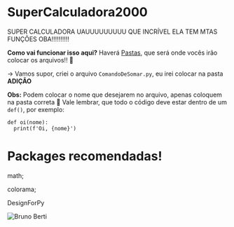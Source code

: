 # SuperCalculadora2000
SUPER CALCULADORA UAUUUUUUUUU QUE INCRÍVEL ELA TEM MTAS FUNÇÕES OBA!!!!!!!!!!

**Como vai funcionar isso aqui?**
  Haverá [Pastas](https://google.com), que será onde vocês irão colocar os arquivos!! 💃
    
  -> Vamos supor, criei o arquivo `ComandoDeSomar.py`, eu irei colocar na pasta **ADIÇÃO**

__Obs:__
    Podem colocar o nome que desejarem no arquivo, apenas coloquem na pasta correta 👏
    Vale lembrar, que todo o código deve estar dentro de um `def()`, por exemplo:
    
    def oi(nome):
      print(f'Oi, {nome}')

# Packages recomendadas!

math;

colorama;

DesignForPy

![Bruno Berti](https://media.tenor.com/images/3de3f29391b252ee1631c64b1882ee22/tenor.gif)
